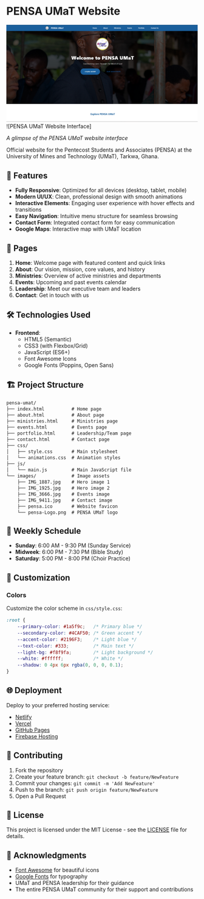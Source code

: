 # PENSA UMaT Website
![interface](image.png)
![PENSA UMaT Website Interface]

*A glimpse of the PENSA UMaT website interface*

Official website for the Pentecost Students and Associates (PENSA) at the University of Mines and Technology (UMaT), Tarkwa, Ghana.

## 🌟 Features

- **Fully Responsive**: Optimized for all devices (desktop, tablet, mobile)
- **Modern UI/UX**: Clean, professional design with smooth animations
- **Interactive Elements**: Engaging user experience with hover effects and transitions
- **Easy Navigation**: Intuitive menu structure for seamless browsing
- **Contact Form**: Integrated contact form for easy communication
- **Google Maps**: Interactive map with UMaT location

## 🚀 Pages

1. **Home**: Welcome page with featured content and quick links
2. **About**: Our vision, mission, core values, and history
3. **Ministries**: Overview of active ministries and departments
4. **Events**: Upcoming and past events calendar
5. **Leadership**: Meet our executive team and leaders
6. **Contact**: Get in touch with us

## 🛠 Technologies Used

- **Frontend**:
  - HTML5 (Semantic)
  - CSS3 (with Flexbox/Grid)
  - JavaScript (ES6+)
  - Font Awesome Icons
  - Google Fonts (Poppins, Open Sans)

## 🏗 Project Structure

```
pensa-umat/
├── index.html          # Home page
├── about.html          # About page
├── ministries.html     # Ministries page
├── events.html         # Events page
├── portfolio.html      # Leadership/Team page
├── contact.html        # Contact page
├── css/
│   ├── style.css       # Main stylesheet
│   └── animations.css  # Animation styles
├── js/
│   └── main.js         # Main JavaScript file
└── images/             # Image assets
    ├── IMG_1887.jpg    # Hero image 1
    ├── IMG_1925.jpg    # Hero image 2
    ├── IMG_3666.jpg    # Events image
    ├── IMG_9411.jpg    # Contact image
    ├── pensa.ico       # Website favicon
    └── pensa-Logo.png  # PENSA UMaT logo
```

## 📅 Weekly Schedule

- **Sunday**: 6:00 AM - 9:30 PM (Sunday Service)
- **Midweek**: 6:00 PM - 7:30 PM (Bible Study)
- **Saturday**: 5:00 PM - 8:00 PM (Choir Practice)

## 🎨 Customization

### Colors

Customize the color scheme in `css/style.css`:

```css
:root {
    --primary-color: #1a5f9c;   /* Primary blue */
    --secondary-color: #4CAF50; /* Green accent */
    --accent-color: #2196F3;    /* Light blue */
    --text-color: #333;         /* Main text */
    --light-bg: #f8f9fa;        /* Light background */
    --white: #ffffff;           /* White */
    --shadow: 0 4px 6px rgba(0, 0, 0, 0.1);
}
```

## 🌐 Deployment

Deploy to your preferred hosting service:

- [Netlify](https://www.netlify.com/)
- [Vercel](https://vercel.com/)
- [GitHub Pages](https://pages.github.com/)
- [Firebase Hosting](https://firebase.google.com/docs/hosting)

## 🤝 Contributing

1. Fork the repository
2. Create your feature branch: `git checkout -b feature/NewFeature`
3. Commit your changes: `git commit -m 'Add NewFeature'`
4. Push to the branch: `git push origin feature/NewFeature`
5. Open a Pull Request

## 📜 License

This project is licensed under the MIT License - see the [LICENSE](LICENSE) file for details.

## 🙏 Acknowledgments

- [Font Awesome](https://fontawesome.com/) for beautiful icons
- [Google Fonts](https://fonts.google.com/) for typography
- UMaT and PENSA leadership for their guidance
- The entire PENSA UMaT community for their support and contributions
